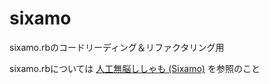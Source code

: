 sixamo
======

sixamo.rbのコードリーディング＆リファクタリング用

sixamo.rbについては [人工無脳ししゃも (Sixamo)](http://yowaken.dip.jp/sixamo/ "人工無脳ししゃも (Sixamo)") を参照のこと
